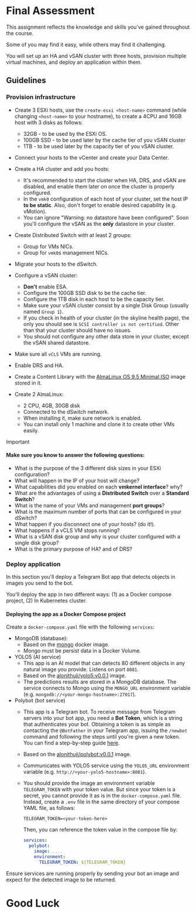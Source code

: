 # Final Assessment

This assignment reflects the knowledge and skills you’ve gained throughout the course.

Some of you may find it easy, while others may find it challenging.

You will set up an HA and vSAN cluster with three hosts, provision multiple virtual machines, and deploy an application within them.

## Guidelines

### Provision infrastructure

- Create 3 ESXi hosts, use the `create-esxi <host-name>` command (while changing `<host-name>` to your hostname), to create a 4CPU and 16GB host with 3 disks as follows:
  - 32GB - to be used by the ESXi OS.
  - 100GB SSD - to be used later by the cache tier of you vSAN cluster
  - 1TB - to be used later by the capacity tier of you vSAN cluster.

- Connect your hosts to the vCenter and create your Data Center.
- Create a HA cluster and add you hosts:
   - It's recommended to start the cluster when HA, DRS, and vSAN are disabled, and enable them later on once the cluster is properly configured.
   - In the `vmk0` configuration of each host of your cluster, set the host IP **to be static**. Also, don't forget to enable desired capability (e.g. vMotion).
   - You can ignore "Warning: no datastore have been configured". Soon you'll configure the vSAN as the **only** datastore in your cluster. 

- Create Distributed Switch with at least 2 groups: 
   - Group for VMs NICs.
   - Group for `vmk0`s management NICs.
   
- Migrate your hosts to the dSwitch. 
- Configure a vSAN cluster:
   - **Don't** enable ESA.
   - Configure the 100GB SSD disk to be the cache tier.
   - Configure the 1TB disk in each host to be the capacity tier. 
   - Make sure your vSAN cluster consist by a single Disk Group (usually named `Group 1`).
   - If you check in health of your cluster (in the skyline health page), the only you should see is `SCSI controller is not certified`. Other than that your cluster should have no issues.
   - You should not configure any other data store in your cluster, except the vSAN shared datastore. 

- Make sure all `vCLS` VMs are running.
- Enable DRS and HA.
- Create a Content Library with the [AlmaLinux OS 9.5 Minimal ISO](https://repo.almalinux.org/almalinux/9.5/isos/x86_64/AlmaLinux-9.5-x86_64-minimal.iso) image stored in it.
- Create 2 AlmaLinux:
  - 2 CPU, 4GB, 30GB disk
  - Connected to the dSwitch network.
  - When installing it, make sure network is enabled.
  - You can install only 1 machine and clone it to create other VMs easily.


> [!IMPORTANT]
> #### Make sure you know to answer the following questions:
> 
> - What is the purpose of the 3 different disk sizes in your ESXi configuration?
> - What will happen in the IP of your host will change?
> - What capabilities did you enabled on each **vmkernel interface**? why? 
> - What are the advantages of using a **Distributed Switch** over a **Standard Switch**?
> - What is the name of your VMs and management **port groups**?
> - What is the maximum number of ports that can be configured in your dSwitch?
> - What happen if you disconnect one of your hosts? (do it!).
> - What happens if a vCLS VM stops running?
> - What is a vSAN disk group and why is your cluster configured with a single disk group?
> - What is the primary purpose of HA? and of DRS?



### Deploy application 

In this section you'll deploy a Telegram Bot app that detects objects in images you send to the bot. 

You'll deploy the app in two different ways: (1) as a Docker compose project, (2) In Kubernetes cluster. 

#### Deploying the app as a Docker Compose project

Create a `docker-compose.yaml` file with the following `services`: 

- MongoDB (database):
  - Based on the [mongo](https://hub.docker.com/_/mongo) docker image.
  - Mongo must be persist data in a Docker Volume. 
- YOLO5 (AI service)
  - This app is an AI model that can detects 80 different objects in any natural image you provide. Listens on port `8081`.  
  - Based on the [alonithuji/yolo5:v0.0.1](https://hub.docker.com/r/alonithuji/yolo5) image. 
  - The predictions results are stored in a MongoDB database. The service connects to Mongo using the `MONGO_URL` environment variable (e.g. `mongodb://<your-mongo-hostname>:27017`).
- Polybot (bot service)
  - This app is a Telegram bot. To receive message from Telegram servers into your bot app, you need a **Bot Token**, which is a string that authenticates your bot.
    Obtaining a token is as simple as contacting the `@BotFather` in your Telegram app, issuing the `/newbot` command and following the steps until you're given a new token. You can find a step-by-step guide [here](https://core.telegram.org/bots/features#creating-a-new-bot).
  - Based on the [alonithuji/polybot:v0.0.1](https://hub.docker.com/r/alonithuji/polybot) image. 
  - Communicates with YOLO5 service using the `YOLO5_URL` environment variable (e.g. `http://<your-yolo5-hostname>:8081`).
  - You should provide the image an environment variable `TELEGRAM_TOKEN` with your token value. But since your token is a secret, you cannot provide it as is in the `docker-compose.yaml` file. 
    Instead, create a `.env` file in the same directory of your compose YAML file, as follows:

    ```text
    TELEGRAM_TOKEN=<your-token-here>
    ```
  
    Then, you can reference the token value in the compose file by:
  
    ```yaml
    services:
      polybot:
        image: ....
        environment: 
          TELEGRAM_TOKEN: ${TELEGRAM_TOKEN}
    ```


Ensure services are running properly by sending your bot an image and expect for the detected image to be returned. 

# Good Luck
